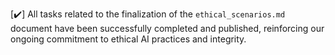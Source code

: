 [✔️] All tasks related to the finalization of the `ethical_scenarios.md` document have been successfully completed and published, reinforcing our ongoing commitment to ethical AI practices and integrity.